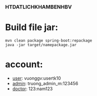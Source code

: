 ### HTDATLICHKHAMBENHBV

# Build file jar:
``` 
mvn clean package spring-boot:repackage
java -jar target/namepackage.jar
```

# account:
* [user](http://localhost:3000/login): vuonggv:usertk10
* [admin](http://localhost:3000/admin): truong_admin_m:123456
* [doctor](http://localhost:3000/doctor): 123:nam123

